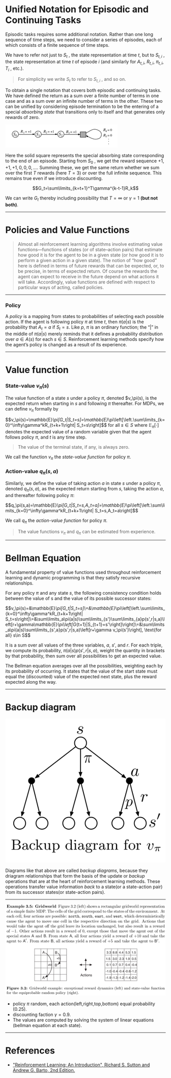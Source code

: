 # Unified Notation for Episodic and Continuing Tasks


Episodic tasks requires some additional notation. Rather than one long sequence of time steps, we need to consider a series of episodes, each of which consists of a finite sequence of time steps.

We have to refer not just to $S_t$ , the state representation at time $t$, but to $S_{t,i}$ , the state representation at time $t$ of episode $i$ (and similarly for $A_{t,i}$,
$R_{t,i}$, $\pi_{t,i}$, $T_{i}$ , etc.). 
> For simplicity we write $S_t$ to refer to $S_{t,i}$ , and so on.


To obtain a single notation that covers both episodic and continuing tasks. We have defined the return as a sum over a finite number of terms in one case and as a sum over an infinite number of terms in the other. These two can be unified by considering episode termination to be the entering of a special *absorbing state* that transitions only to itself and that generates only rewards of zero.

![](./L11_01.png)

Here the solid square represents the special absorbing state corresponding to the end of an
episode. Starting from $S_0$ , we get the reward sequence $+1, +1, +1, 0, 0, 0, . . ..$ Summing
these, we get the same return whether we sum over the first $T$ rewards (here $T=3$) or
over the full infinite sequence. This remains true even if we introduce discounting.

$$G_t=\sum\limits_{k=t+1}^T\gamma^{k-t-1}R_k$$

We can write $G_t$ thereby including possibility that $T=\infty$ or $\gamma=1$ **(but not both)**.

---

# Policies and Value Functions

> Almost all reinforcement learning algorithms involve estimating value functions—functions of states (or of state–action pairs) that estimate how good it is for the agent to be in a given state (or how good it is to perform a given action in a given state). The notion of “how good” here is defined in terms of future rewards that can be expected, or, to be precise, in terms of expected return. Of course the rewards the agent can expect to receive in the future depend on what actions it will take. Accordingly, value functions are defined with respect to particular ways of acting, called policies.


---
### Policy
A *policy* is a mapping from states to probabilities of selecting each possible
action. If the agent is following policy $\pi$ at time $t$, then $\pi(a|s)$ is the probability that
$A_t = a$ if $S_t = s$. Like $p$, $\pi$ is an ordinary function; the “|” in the middle of $\pi(a|s)$ merely reminds that it defines a probability distribution over $a\in A(s)$ for each $s\in S$.
Reinforcement learning methods specify how the agent’s policy is changed as a result of
its experience.


---
# Value function
### State-value $v_\pi(s)$
The value function of a state $s$ under a policy $\pi$, denoted $v_\pi(s), is the expected return
when starting in $s$ and following $\pi$ thereafter. For MDPs, we can define $v_\pi$ formally by

$$v_\pi(s)=\mathbb{E}_\pi[G_t|S_t=s]=\mathbb{E}_\pi\left[\left.\sum\limits_{k=0}^\infty\gamma^kR_{t+k+1\right| S_t=s\right]$$
for all $s\in S$ where $\mathbb{E}_\pi[\cdot]$ denotes the expected value of a random variable given that the agent follows policy $\pi$, and $t$ is any time step.

> The value of the terminal state, if any, is always zero. 

We call the function $v_\pi$ the *state-value function* for policy $\pi$.

### Action-value $q_\pi(s,a)$


Similarly, we define the value of taking action $a$ in state $s$ under a policy $\pi$, denoted
$q_\pi(s, a)$, as the expected return starting from $s$, taking the action $a$, and thereafter
following policy $\pi$:


$$q_\pi(s,a)=\mathbb{E}_\pi[G_t|S_t=s,A_t=a]=\mathbb{E}_\pi\left[\left.\sum\limits_{k=0}^\infty\gamma^kR_{t+k+1\right| S_t=s,A_t=a\right]$$

We call $q_\pi$ the *action-value function* for policy $\pi$.

> The value functions $v_\pi$ and $q_\pi$ can be estimated from experience.


---
# Bellman Equation

A fundamental property of value functions used throughout reinforcement learning and dynamic programming is that they satisfy recursive relationships. 

For any policy $\pi$ and any state $s$, the following consistency condition holds between the value of s and the value of its possible successor states:

$$v_\pi(s)=&\mathbb{E}_\pi[G_t|S_t=s]\\=&\mathbb{E}_\pi\left[\left.\sum\limits_{k=0}^\infty\gamma^kR_{t+k+1\right| S_t=s\right]\\=&\sum\limits_a\pi(a|s)\sum\limits_{s'}\sum\limits_{a}p(s',r|s,a)\left[r+\gamma\mathbb{E}_\pi\left[G_{t+1}|S_{t+1}=s'\right]\right]\\=&\sum\limits_a\pi(a|s)\sum\limits_{s',a}p(s',r|s,a)\left[r+\gamma v_\pi(s')\right], \text{for all} s\in S$$

It is a sum over all values of the three variables, $a$, $s'$, and $r$. For each triple, we compute its probability, $\pi(a|s)p(s',r|s,a)$, weight the quantity in brackets by that probability, then sum over all possibilities to get an expected value.

The Bellman equation averages over all the possibilities, weighting each by its probability of occurring. It states that the value of the start state must equal the (discounted) value of the expected next state, plus the reward expected along the way.

---

# Backup diagram

![](./L11_02.png)

Diagrams like that above are called *backup diagrams*, because they driagram relationships that form the basis of the update or *backup* operations that are at the heart of reinforcement learning methods. These operations transfer value information *back* to a state(or a state-action pair) from its successor states(or state-action pairs).


---
![](./L11_03.png)


- policy $\pi$ random, each action(left,right,top,bottom) equal probability (0.25).
- discounting faction $\gamma=0.9$.
- The values are computed by solving the system of linear equations (bellman equation at each state).
---
# References

- ["Reinforcement Learning: An Introduction", Richard S. Sutton and Andrew G. Barto, 2nd Edition.](https://inst.eecs.berkeley.edu/~cs188/sp20/assets/files/SuttonBartoIPRLBook2ndEd.pdf)






